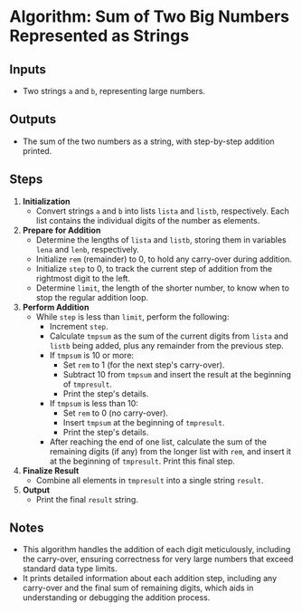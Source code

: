 # Algorithm: Sum of Two Big Numbers Represented as Strings
## Inputs
- Two strings `a` and `b`, representing large numbers.
## Outputs
- The sum of the two numbers as a string, with step-by-step addition printed.
## Steps
1. **Initialization**
   - Convert strings `a` and `b` into lists `lista` and `listb`, respectively. Each list contains the individual digits of the number as elements.
2. **Prepare for Addition**
   - Determine the lengths of `lista` and `listb`, storing them in variables `lena` and `lenb`, respectively.
   - Initialize `rem` (remainder) to 0, to hold any carry-over during addition.
   - Initialize `step` to 0, to track the current step of addition from the rightmost digit to the left.
   - Determine `limit`, the length of the shorter number, to know when to stop the regular addition loop.
3. **Perform Addition**
   - While `step` is less than `limit`, perform the following:
     - Increment `step`.
     - Calculate `tmpsum` as the sum of the current digits from `lista` and `listb` being added, plus any remainder from the previous step.
     - If `tmpsum` is 10 or more:
       - Set `rem` to 1 (for the next step's carry-over).
       - Subtract 10 from `tmpsum` and insert the result at the beginning of `tmpresult`.
       - Print the step's details.
     - If `tmpsum` is less than 10:
       - Set `rem` to 0 (no carry-over).
       - Insert `tmpsum` at the beginning of `tmpresult`.
       - Print the step's details.
     - After reaching the end of one list, calculate the sum of the remaining digits (if any) from the longer list with `rem`, and insert it at the beginning of `tmpresult`. Print this final step.
4. **Finalize Result**
   - Combine all elements in `tmpresult` into a single string `result`.
5. **Output**
   - Print the final `result` string.
## Notes
- This algorithm handles the addition of each digit meticulously, including the carry-over, ensuring correctness for very large numbers that exceed standard data type limits.
- It prints detailed information about each addition step, including any carry-over and the final sum of remaining digits, which aids in understanding or debugging the addition process.
